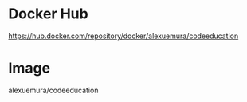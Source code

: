 # Docker Hub 
https://hub.docker.com/repository/docker/alexuemura/codeeducation

# Image 
alexuemura/codeeducation
